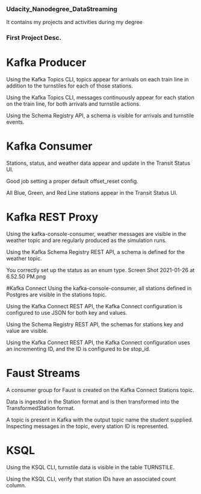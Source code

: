 ### Udacity_Nanodegree_DataStreaming
It contains my projects and activities during my degree

### First Project Desc.
# Kafka Producer
Using the Kafka Topics CLI, topics appear for arrivals on each train line in addition to the turnstiles for each of those stations.

Using the Kafka Topics CLI, messages continuously appear for each station on the train line, for both arrivals and turnstile actions.

Using the Schema Registry API, a schema is visible for arrivals and turnstile events.

# Kafka Consumer
Stations, status, and weather data appear and update in the Transit Status UI.

Good job setting a proper default offset_reset config.

All Blue, Green, and Red Line stations appear in the Transit Status UI.

# Kafka REST Proxy
Using the kafka-console-consumer, weather messages are visible in the weather topic and are regularly produced as the simulation runs.

Using the Kafka Schema Registry REST API, a schema is defined for the weather topic.

You correctly set up the status as an enum type. Screen Shot 2021-01-26 at 6.52.50 PM.png

#Kafka Connect
Using the kafka-console-consumer, all stations defined in Postgres are visible in the stations topic.

Using the Kafka Connect REST API, the Kafka Connect configuration is configured to use JSON for both key and values.

Using the Schema Registry REST API, the schemas for stations key and value are visible.

Using the Kafka Connect REST API, the Kafka Connect configuration uses an incrementing ID, and the ID is configured to be stop_id.

# Faust Streams
A consumer group for Faust is created on the Kafka Connect Stations topic.

Data is ingested in the Station format and is then transformed into the TransformedStation format.

A topic is present in Kafka with the output topic name the student supplied. Inspecting messages in the topic, every station ID is represented.

# KSQL
Using the KSQL CLI, turnstile data is visible in the table TURNSTILE.

Using the KSQL CLI, verify that station IDs have an associated count column.
